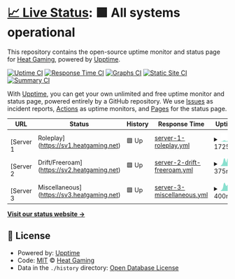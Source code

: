 # [📈 Live Status](https://stats.heatgaming.net): <!--live status--> **🟩 All systems operational**

This repository contains the open-source uptime monitor and status page for [Heat Gaming](https://stats.heatgaming.net), powered by [Upptime](https://github.com/upptime/upptime).

[![Uptime CI](https://github.com/Heat-Gaming/stats/workflows/Uptime%20CI/badge.svg)](https://github.com/Heat-Gaming/stats/actions?query=workflow%3A%22Uptime+CI%22)
[![Response Time CI](https://github.com/Heat-Gaming/stats/workflows/Response%20Time%20CI/badge.svg)](https://github.com/Heat-Gaming/stats/actions?query=workflow%3A%22Response+Time+CI%22)
[![Graphs CI](https://github.com/Heat-Gaming/stats/workflows/Graphs%20CI/badge.svg)](https://github.com/Heat-Gaming/stats/actions?query=workflow%3A%22Graphs+CI%22)
[![Static Site CI](https://github.com/Heat-Gaming/stats/workflows/Static%20Site%20CI/badge.svg)](https://github.com/Heat-Gaming/stats/actions?query=workflow%3A%22Static+Site+CI%22)
[![Summary CI](https://github.com/Heat-Gaming/stats/workflows/Summary%20CI/badge.svg)](https://github.com/Heat-Gaming/stats/actions?query=workflow%3A%22Summary+CI%22)

With [Upptime](https://upptime.js.org), you can get your own unlimited and free uptime monitor and status page, powered entirely by a GitHub repository. We use [Issues](https://github.com/Heat-Gaming/stats/issues) as incident reports, [Actions](https://github.com/Heat-Gaming/stats/actions) as uptime monitors, and [Pages](https://stats.heatgaming.net) for the status page.

<!--start: status pages-->
<!-- This summary is generated by Upptime (https://github.com/upptime/upptime) -->
<!-- Do not edit this manually, your changes will be overwritten -->
<!-- prettier-ignore -->
| URL | Status | History | Response Time | Uptime |
| --- | ------ | ------- | ------------- | ------ |
| <img alt="" src="https://cdn.heatgaming.net/icons/snails/sv1.ico" height="13"> [Server 1 | Roleplay](https://sv1.heatgaming.net) | 🟩 Up | [server-1-roleplay.yml](https://github.com/Heat-Gaming/stats/commits/HEAD/history/server-1-roleplay.yml) | <details><summary><img alt="Response time graph" src="./graphs/server-1-roleplay/response-time-week.png" height="20"> 1725ms</summary><br><a href="https://stats.heatgaming.net/history/server-1-roleplay"><img alt="Response time 793" src="https://img.shields.io/endpoint?url=https%3A%2F%2Fraw.githubusercontent.com%2FHeat-Gaming%2Fstats%2FHEAD%2Fapi%2Fserver-1-roleplay%2Fresponse-time.json"></a><br><a href="https://stats.heatgaming.net/history/server-1-roleplay"><img alt="24-hour response time 699" src="https://img.shields.io/endpoint?url=https%3A%2F%2Fraw.githubusercontent.com%2FHeat-Gaming%2Fstats%2FHEAD%2Fapi%2Fserver-1-roleplay%2Fresponse-time-day.json"></a><br><a href="https://stats.heatgaming.net/history/server-1-roleplay"><img alt="7-day response time 1725" src="https://img.shields.io/endpoint?url=https%3A%2F%2Fraw.githubusercontent.com%2FHeat-Gaming%2Fstats%2FHEAD%2Fapi%2Fserver-1-roleplay%2Fresponse-time-week.json"></a><br><a href="https://stats.heatgaming.net/history/server-1-roleplay"><img alt="30-day response time 897" src="https://img.shields.io/endpoint?url=https%3A%2F%2Fraw.githubusercontent.com%2FHeat-Gaming%2Fstats%2FHEAD%2Fapi%2Fserver-1-roleplay%2Fresponse-time-month.json"></a><br><a href="https://stats.heatgaming.net/history/server-1-roleplay"><img alt="1-year response time 793" src="https://img.shields.io/endpoint?url=https%3A%2F%2Fraw.githubusercontent.com%2FHeat-Gaming%2Fstats%2FHEAD%2Fapi%2Fserver-1-roleplay%2Fresponse-time-year.json"></a></details> | <details><summary><a href="https://stats.heatgaming.net/history/server-1-roleplay">100.00%</a></summary><a href="https://stats.heatgaming.net/history/server-1-roleplay"><img alt="All-time uptime 99.81%" src="https://img.shields.io/endpoint?url=https%3A%2F%2Fraw.githubusercontent.com%2FHeat-Gaming%2Fstats%2FHEAD%2Fapi%2Fserver-1-roleplay%2Fuptime.json"></a><br><a href="https://stats.heatgaming.net/history/server-1-roleplay"><img alt="24-hour uptime 100.00%" src="https://img.shields.io/endpoint?url=https%3A%2F%2Fraw.githubusercontent.com%2FHeat-Gaming%2Fstats%2FHEAD%2Fapi%2Fserver-1-roleplay%2Fuptime-day.json"></a><br><a href="https://stats.heatgaming.net/history/server-1-roleplay"><img alt="7-day uptime 100.00%" src="https://img.shields.io/endpoint?url=https%3A%2F%2Fraw.githubusercontent.com%2FHeat-Gaming%2Fstats%2FHEAD%2Fapi%2Fserver-1-roleplay%2Fuptime-week.json"></a><br><a href="https://stats.heatgaming.net/history/server-1-roleplay"><img alt="30-day uptime 99.96%" src="https://img.shields.io/endpoint?url=https%3A%2F%2Fraw.githubusercontent.com%2FHeat-Gaming%2Fstats%2FHEAD%2Fapi%2Fserver-1-roleplay%2Fuptime-month.json"></a><br><a href="https://stats.heatgaming.net/history/server-1-roleplay"><img alt="1-year uptime 99.81%" src="https://img.shields.io/endpoint?url=https%3A%2F%2Fraw.githubusercontent.com%2FHeat-Gaming%2Fstats%2FHEAD%2Fapi%2Fserver-1-roleplay%2Fuptime-year.json"></a></details>
| <img alt="" src="https://cdn.heatgaming.net/icons/snails/sv2.ico" height="13"> [Server 2 | Drift/Freeroam](https://sv2.heatgaming.net) | 🟩 Up | [server-2-drift-freeroam.yml](https://github.com/Heat-Gaming/stats/commits/HEAD/history/server-2-drift-freeroam.yml) | <details><summary><img alt="Response time graph" src="./graphs/server-2-drift-freeroam/response-time-week.png" height="20"> 375ms</summary><br><a href="https://stats.heatgaming.net/history/server-2-drift-freeroam"><img alt="Response time 482" src="https://img.shields.io/endpoint?url=https%3A%2F%2Fraw.githubusercontent.com%2FHeat-Gaming%2Fstats%2FHEAD%2Fapi%2Fserver-2-drift-freeroam%2Fresponse-time.json"></a><br><a href="https://stats.heatgaming.net/history/server-2-drift-freeroam"><img alt="24-hour response time 417" src="https://img.shields.io/endpoint?url=https%3A%2F%2Fraw.githubusercontent.com%2FHeat-Gaming%2Fstats%2FHEAD%2Fapi%2Fserver-2-drift-freeroam%2Fresponse-time-day.json"></a><br><a href="https://stats.heatgaming.net/history/server-2-drift-freeroam"><img alt="7-day response time 375" src="https://img.shields.io/endpoint?url=https%3A%2F%2Fraw.githubusercontent.com%2FHeat-Gaming%2Fstats%2FHEAD%2Fapi%2Fserver-2-drift-freeroam%2Fresponse-time-week.json"></a><br><a href="https://stats.heatgaming.net/history/server-2-drift-freeroam"><img alt="30-day response time 377" src="https://img.shields.io/endpoint?url=https%3A%2F%2Fraw.githubusercontent.com%2FHeat-Gaming%2Fstats%2FHEAD%2Fapi%2Fserver-2-drift-freeroam%2Fresponse-time-month.json"></a><br><a href="https://stats.heatgaming.net/history/server-2-drift-freeroam"><img alt="1-year response time 482" src="https://img.shields.io/endpoint?url=https%3A%2F%2Fraw.githubusercontent.com%2FHeat-Gaming%2Fstats%2FHEAD%2Fapi%2Fserver-2-drift-freeroam%2Fresponse-time-year.json"></a></details> | <details><summary><a href="https://stats.heatgaming.net/history/server-2-drift-freeroam">100.00%</a></summary><a href="https://stats.heatgaming.net/history/server-2-drift-freeroam"><img alt="All-time uptime 99.83%" src="https://img.shields.io/endpoint?url=https%3A%2F%2Fraw.githubusercontent.com%2FHeat-Gaming%2Fstats%2FHEAD%2Fapi%2Fserver-2-drift-freeroam%2Fuptime.json"></a><br><a href="https://stats.heatgaming.net/history/server-2-drift-freeroam"><img alt="24-hour uptime 100.00%" src="https://img.shields.io/endpoint?url=https%3A%2F%2Fraw.githubusercontent.com%2FHeat-Gaming%2Fstats%2FHEAD%2Fapi%2Fserver-2-drift-freeroam%2Fuptime-day.json"></a><br><a href="https://stats.heatgaming.net/history/server-2-drift-freeroam"><img alt="7-day uptime 100.00%" src="https://img.shields.io/endpoint?url=https%3A%2F%2Fraw.githubusercontent.com%2FHeat-Gaming%2Fstats%2FHEAD%2Fapi%2Fserver-2-drift-freeroam%2Fuptime-week.json"></a><br><a href="https://stats.heatgaming.net/history/server-2-drift-freeroam"><img alt="30-day uptime 100.00%" src="https://img.shields.io/endpoint?url=https%3A%2F%2Fraw.githubusercontent.com%2FHeat-Gaming%2Fstats%2FHEAD%2Fapi%2Fserver-2-drift-freeroam%2Fuptime-month.json"></a><br><a href="https://stats.heatgaming.net/history/server-2-drift-freeroam"><img alt="1-year uptime 99.83%" src="https://img.shields.io/endpoint?url=https%3A%2F%2Fraw.githubusercontent.com%2FHeat-Gaming%2Fstats%2FHEAD%2Fapi%2Fserver-2-drift-freeroam%2Fuptime-year.json"></a></details>
| <img alt="" src="https://cdn.heatgaming.net/icons/snails/sv3.ico" height="13"> [Server 3 | Miscellaneous](https://sv3.heatgaming.net) | 🟩 Up | [server-3-miscellaneous.yml](https://github.com/Heat-Gaming/stats/commits/HEAD/history/server-3-miscellaneous.yml) | <details><summary><img alt="Response time graph" src="./graphs/server-3-miscellaneous/response-time-week.png" height="20"> 400ms</summary><br><a href="https://stats.heatgaming.net/history/server-3-miscellaneous"><img alt="Response time 387" src="https://img.shields.io/endpoint?url=https%3A%2F%2Fraw.githubusercontent.com%2FHeat-Gaming%2Fstats%2FHEAD%2Fapi%2Fserver-3-miscellaneous%2Fresponse-time.json"></a><br><a href="https://stats.heatgaming.net/history/server-3-miscellaneous"><img alt="24-hour response time 414" src="https://img.shields.io/endpoint?url=https%3A%2F%2Fraw.githubusercontent.com%2FHeat-Gaming%2Fstats%2FHEAD%2Fapi%2Fserver-3-miscellaneous%2Fresponse-time-day.json"></a><br><a href="https://stats.heatgaming.net/history/server-3-miscellaneous"><img alt="7-day response time 400" src="https://img.shields.io/endpoint?url=https%3A%2F%2Fraw.githubusercontent.com%2FHeat-Gaming%2Fstats%2FHEAD%2Fapi%2Fserver-3-miscellaneous%2Fresponse-time-week.json"></a><br><a href="https://stats.heatgaming.net/history/server-3-miscellaneous"><img alt="30-day response time 378" src="https://img.shields.io/endpoint?url=https%3A%2F%2Fraw.githubusercontent.com%2FHeat-Gaming%2Fstats%2FHEAD%2Fapi%2Fserver-3-miscellaneous%2Fresponse-time-month.json"></a><br><a href="https://stats.heatgaming.net/history/server-3-miscellaneous"><img alt="1-year response time 387" src="https://img.shields.io/endpoint?url=https%3A%2F%2Fraw.githubusercontent.com%2FHeat-Gaming%2Fstats%2FHEAD%2Fapi%2Fserver-3-miscellaneous%2Fresponse-time-year.json"></a></details> | <details><summary><a href="https://stats.heatgaming.net/history/server-3-miscellaneous">100.00%</a></summary><a href="https://stats.heatgaming.net/history/server-3-miscellaneous"><img alt="All-time uptime 99.85%" src="https://img.shields.io/endpoint?url=https%3A%2F%2Fraw.githubusercontent.com%2FHeat-Gaming%2Fstats%2FHEAD%2Fapi%2Fserver-3-miscellaneous%2Fuptime.json"></a><br><a href="https://stats.heatgaming.net/history/server-3-miscellaneous"><img alt="24-hour uptime 100.00%" src="https://img.shields.io/endpoint?url=https%3A%2F%2Fraw.githubusercontent.com%2FHeat-Gaming%2Fstats%2FHEAD%2Fapi%2Fserver-3-miscellaneous%2Fuptime-day.json"></a><br><a href="https://stats.heatgaming.net/history/server-3-miscellaneous"><img alt="7-day uptime 100.00%" src="https://img.shields.io/endpoint?url=https%3A%2F%2Fraw.githubusercontent.com%2FHeat-Gaming%2Fstats%2FHEAD%2Fapi%2Fserver-3-miscellaneous%2Fuptime-week.json"></a><br><a href="https://stats.heatgaming.net/history/server-3-miscellaneous"><img alt="30-day uptime 100.00%" src="https://img.shields.io/endpoint?url=https%3A%2F%2Fraw.githubusercontent.com%2FHeat-Gaming%2Fstats%2FHEAD%2Fapi%2Fserver-3-miscellaneous%2Fuptime-month.json"></a><br><a href="https://stats.heatgaming.net/history/server-3-miscellaneous"><img alt="1-year uptime 99.85%" src="https://img.shields.io/endpoint?url=https%3A%2F%2Fraw.githubusercontent.com%2FHeat-Gaming%2Fstats%2FHEAD%2Fapi%2Fserver-3-miscellaneous%2Fuptime-year.json"></a></details>

<!--end: status pages-->

[**Visit our status website →**](https://stats.heatgaming.net)

## 📄 License

- Powered by: [Upptime](https://github.com/upptime/upptime)
- Code: [MIT](./LICENSE) © [Heat Gaming](https://stats.heatgaming.net)
- Data in the `./history` directory: [Open Database License](https://opendatacommons.org/licenses/odbl/1-0/)
